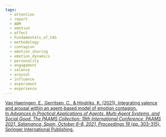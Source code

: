 ```yaml
---
tags:
  - attention
  - report
  - ABM
  - emotion
  - affect
  - Fundamentals_of_CAS
  - methodology
  - contagion
  - emotion_sharing
  - emotion_dynamics
  - personality
  - engagement
  - valence
  - arousal
  - influence
  - experiment
  - experience
---
```

[Van Haeringen, E., Gerritsen, C., & Hindriks, K. (2021). Integrating valence and arousal within an agent-based model of emotion contagion. In _Advances in Practical Applications of Agents, Multi-Agent Systems, and Social Good. The PAAMS Collection: 19th International Conference, PAAMS 2021, Salamanca, Spain, October 6–8, 2021, Proceedings 19_ (pp. 303-315). Springer International Publishing.](https://research.vu.nl/ws/portalfiles/portal/152956290/Haeringen2021_Chapter_IntegratingValenceAndArousalWithinAnAgentBasedModelOf.pdf)